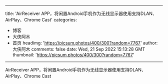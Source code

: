 
---
title: 'AirReceiver APP，将闲置Android手机作为无线显示器使用支持DLAN、AirPlay、Chrome Cast'
categories: 
 - 博客
 - 大侠阿木
 - 首页
headimg: 'https://picsum.photos/400/300?random=7767'
author: 大侠阿木
comments: false
date: Wed, 21 Sep 2022 15:13:28 GMT
thumbnail: 'https://picsum.photos/400/300?random=7767'
---

<div>   
AirReceiver APP，将闲置Android手机作为无线显示器使用支持DLAN、AirPlay、Chrome Cast  
</div>
            